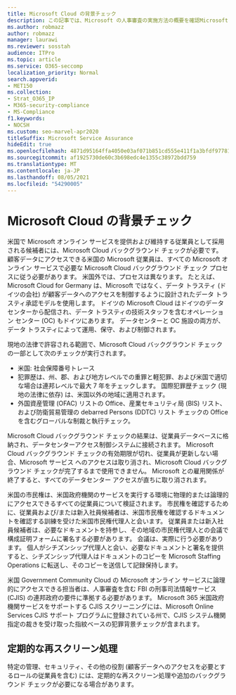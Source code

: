 ```yaml
---
title: Microsoft Cloud の背景チェック
description: この記事では、Microsoft の人事審査の実施方法の概要を確認Microsoft 365。
ms.author: robmazz
author: robmazz
manager: laurawi
ms.reviewer: sosstah
audience: ITPro
ms.topic: article
ms.service: O365-seccomp
localization_priority: Normal
search.appverid:
- MET150
ms.collection:
- Strat_O365_IP
- M365-security-compliance
- MS-Compliance
f1.keywords:
- NOCSH
ms.custom: seo-marvel-apr2020
titleSuffix: Microsoft Service Assurance
hideEdit: true
ms.openlocfilehash: 4871d95164ffa4050e03af071b851cd555e411f1a3bfdf97781fa5060a8ed2b3
ms.sourcegitcommit: af1925730de60c3b698edc4e1355c38972bdd759
ms.translationtype: MT
ms.contentlocale: ja-JP
ms.lasthandoff: 08/05/2021
ms.locfileid: "54290005"
---
```

# <a name="microsoft-cloud-background-check"></a>Microsoft Cloud の背景チェック

米国で Microsoft オンライン サービスを提供および維持する従業員として採用される候補者には、Microsoft Cloud バックグラウンド チェックが必要です。 顧客データにアクセスできる米国の Microsoft 従業員は、すべての Microsoft オンライン サービスで必要な Microsoft Cloud バックグラウンド チェック プロセスに従う必要があります。 米国外では、プロセスは異なります。 たとえば、Microsoft Cloud for Germany は、Microsoft ではなく、データ トラスティ (ドイツの会社) が顧客データへのアクセスを制御するように設計されたデータ トラスティ承認モデルを使用します。 ドイツの Microsoft Cloud はドイツのデータセンターから配信され、データ トラスティの技術スタッフを含むオペレーション センター (OC) もドイツにあります。 データセンターと OC 施設の両方が、データ トラスティによって運用、保守、および制御されます。

現地の法律で許容される範囲で、Microsoft Cloud バックグラウンド チェックの一部として次のチェックが実行されます。

- 米国: 社会保障番号トレース
- 犯罪歴は、州、郡、および地方レベルでの重罪と軽犯罪、および米国で適切な場合は連邦レベルで最大 7 年をチェックします。 国際犯罪歴チェック (現地の法律に依存) は、米国以外の地域に適用されます。
- 外国資産管理 (OFAC) リストの Office、産業セキュリティ局 (BIS) リスト、および防衛貿易管理の debarred Persons (DDTC) リスト チェックの Office を含むグローバルな制裁と執行チェック。

Microsoft Cloud バックグラウンド チェックの結果は、従業員データベースに格納され、データセンターアクセス制御システムに接続されます。 Microsoft Cloud バックグラウンド チェックの有効期限が切れ、従業員が更新しない場合、Microsoft サービス へのアクセスは取り消され、Microsoft Cloud バックグラウンド チェックが完了するまで使用できません。 Microsoft との雇用関係が終了すると、すべてのデータセンター アクセスが直ちに取り消されます。

米国の市民権は、米国政府機関のサービスを実行する環境に物理的または論理的にアクセスできるすべての従業員について検証されます。 市民権を確認するために、従業員および/または新入社員候補者は、米国市民権を確認するドキュメントを確認する訓練を受けた米国市民権代理人と会います。 従業員または新入社員候補者は、必要なドキュメントを持参し、その地域の市民権代理人との会議で構成証明フォームに署名する必要があります。 会議は、実際に行う必要があります。 個人がシチズンシップ代理人と会い、必要なドキュメントと署名を提供すると、シチズンシップ代理人はドキュメントのコピーを Microsoft Staffing Operations に転送し、そのコピーを送信して記録保持します。

米国 Government Community Cloud の Microsoft オンライン サービスに論理的にアクセスできる担当者は、人事審査を含む FBI の刑事司法情報サービス[](https://www.fbi.gov/services/cjis) (CJIS) の連邦政府の要件に準拠する必要があります。 Microsoft 365 米国政府機関サービスをサポートする CJIS スクリーニングには、Microsoft Online Services CJIS サポート プログラムに登録されている州で、CJIS システム機関指定の裁きを受け取った[](https://blogs.office.com/2013/10/23/california-and-microsoft-sign-cjis-security-policy-agreement/)指紋ベースの犯罪背景チェックが含まれます。

## <a name="periodic-rescreening"></a>定期的な再スクリーン処理

特定の管理、セキュリティ、その他の役割 (顧客データへのアクセスを必要とするロールの従業員を含む) には、定期的な再スクリーン処理や追加のバックグラウンド チェックが必要になる場合があります。